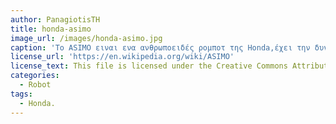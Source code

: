 ```yaml
---
author: PanagiotisTH
title: honda-asimo
image_url: /images/honda-asimo.jpg
caption: 'Το ASIMO ειναι ενα ανθρωποειδές ρομποτ της Honda,έχει την δυνατότητα να αναγνωρίζει κινούμενα αντικείμενα, στάσεις, χειρονομίες, περιβάλλον, ήχους και πρόσωπα που την καθιστούν ικανή να αλληλεπιδρά με τους ανθρώπους'
license_url: 'https://en.wikipedia.org/wiki/ASIMO'
license_text: This file is licensed under the Creative Commons Attribution-Share Alike 3.0 Unported license.
categories:
  - Robot
tags:
  - Honda.
---
```

